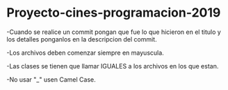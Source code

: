 # Proyecto-cines-programacion-2019

 -Cuando se realice un commit pongan que fue lo que hicieron en el titulo y los detalles ponganlos en la descripcion del commit.
 
 -Los archivos deben comenzar siempre en mayuscula.
 
 -Las clases se tienen que llamar IGUALES a los archivos en los que estan.
 
 -No usar "_" usen Camel Case.
